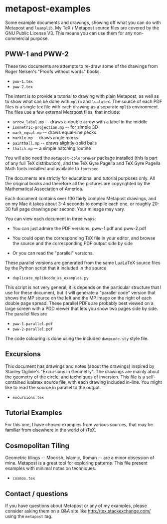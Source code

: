 # metapost-examples

Some example documents and drawings, showing off what you can do with Metapost and
`luamplib`.  My TeX / Metapost source files are covered by the GNU Public License V3.
This means you can use them for any non-commercial purpose.

## PWW-1 and PWW-2

These two documents are attempts to re-draw some of the drawings from Roger Nelsen's "Proofs
without words" books. 

- `pww-1.tex`
- `pww-2.tex`

The intent is to provide a tutorial to drawing with plain
Metapost, as well as to show what can be done with `mplib` and `lualatex`.  The
source of each PDF files is a single tex file with each drawing as a separate
`mplib` environment.  The files use a few external Metapost files, that include:

- `arrow_label.mp` -- draws a double arrow with a label in the middle
- `isometric-projection.mp` -- for simple 3D
- `mark_equal.mp` -- draws equal-line pecks
- `markle.mp` -- draws angle marks
- `paintball.mp` -- draws slightly-solid balls
- `thatch.mp` -- a simple hatching routine

You will also need the `metapost-colorbrewer` package installed (this is part of any
full TeX distribution), and the TeX Gyre Pagella and TeX Gyre Pagella Math fonts
installed and available to `fontspec`.

The documents are strictly for educational and tutorial purposes only.  All the
original books and therefore all the pictures are copyrighted by the
Mathematical Association of America.

Each document contains over 100 fairly complex Metapost drawings, and on my Mac
it takes about 3-4 seconds to compile each one, or roughly 20-30 full page drawings
per second.  Your mileage may vary. 

You can view each document in three ways:

- You can just admire the PDF versions: pww-1.pdf and pww-2.pdf

- You could open the corresponding TeX file in your editor, and browse 
  the source and the corresponding PDF output side by side

- Or you can read the "parallel" versions.  

These parallel versions are generated from the same LuaLaTeX source
files by the Python script that it included in the source

- `duplicate_mplibcode_as_examples.py`

This script is not very general, it is depends on the particular structure
that I use for these document, but it will generate a "parallel code" version
that shows the MP source on the left and the MP image on the right of each double page
spread.  These parallel PDFs are probably best viewed on a large screen
with a PDD viewer that lets you show two pages side by side.  The parallel files
are 

- `pww-1-parallel.pdf`
- `pww-2-parallel.pdf`

The code colouring is done using the included `dwmpcode.sty` style file.

## Excursions

This document has drawings and notes (about the drawings) inspired by Stanley
Ogilvie's "Excursions in Geometry".  The drawings are mainly about the geometry of
the circle, and techniques of inversion.  This file is a self-contained lualatex
source file, with each drawing included in-line.  You might like to read the source
in parallel to the output. 

- `excursions.tex`

## Tutorial Examples

For this one, I have chosen examples from various sources, that may be familiar from
elsewhere in the world of \TeX.

## Cosmopolitan Tiling

Geometric tilings -- Moorish, Islamic, Roman -- are a minor obsession of mine.
Metapost is a great tool for exploring patterns.  This file present examples
with minimal notes on techniques.

- `cosmos.tex`

## Contact / questions

If you have questions about Metapost or any of my examples, please consider asking
them on a Q&A site like http://tex.stackexchange.com/ using the `metapost` tag.
